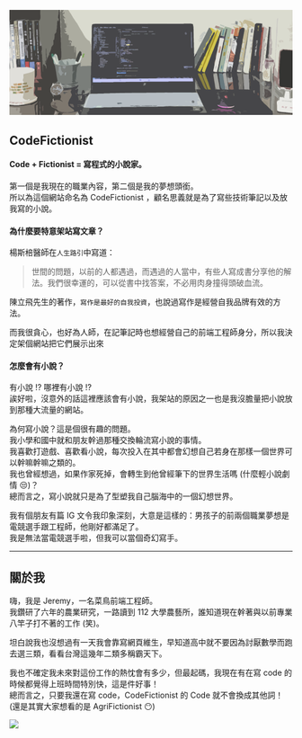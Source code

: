 ![](../../static/img/about.png)
## CodeFictionist
#### Code + Fictionist = 寫程式的小說家。  
第一個是我現在的職業內容，第二個是我的夢想頭銜。  
所以為這個網站命名為 CodeFictionist
，顧名思義就是為了寫些技術筆記以及放我寫的小說。

#### 為什麼要特意架站寫文章？
楊斯棓醫師在`人生路引`中寫道：
> 世間的問題，以前的人都遇過，而遇過的人當中，有些人寫成書分享他的解法。我們很幸運的，可以從書中找答案，不必用肉身撞得頭破血流。

陳立飛先生的著作，`寫作是最好的自我投資`，也說過寫作是經營自我品牌有效的方法。

而我很貪心，也好為人師，在記筆記時也想經營自己的前端工程師身分，所以我決定架個網站把它們展示出來

#### 怎麼會有小說？
有小說 !? 哪裡有小說 !?  
誒好啦，沒意外的話這裡應該會有小說，我架站的原因之一也是我沒膽量把小說放到那種大流量的網站。

為何寫小說？這是個很有趣的問題。  
我小學和國中就和朋友幹過那種交換輪流寫小說的事情。  
我喜歡打遊戲、喜歡看小說，每次投入在其中都會幻想自己若身在那樣一個世界可以幹嘛幹嘛之類的。  
我也曾經想過，如果作家死掉，會轉生到他曾經筆下的世界生活嗎 (什麼輕小說劇情 :unamused:)？  
總而言之，寫小說就只是為了型塑我自己腦海中的一個幻想世界。

我有個朋友有篇 IG 文令我印象深刻，大意是這樣的：男孩子的前兩個職業夢想是電競選手跟工程師，他剛好都滿足了。  
我是無法當電競選手啦，但我可以當個奇幻寫手。

***
## 關於我
嗨，我是 Jeremy，一名菜鳥前端工程師。  
我鑽研了六年的農業研究，一路讀到 112 大學農藝所，誰知道現在幹著與以前專業八竿子打不著的工作 (笑)。

坦白說我也沒想過有一天我會靠寫網頁維生，早知道高中就不要因為討厭數學而跑去選三類，看看台灣這幾年二類多稱霸天下。

我也不確定我未來對這份工作的熱忱會有多少，但最起碼，我現在有在寫 code 的時候都覺得上班時間特別快，這是件好事！  
總而言之，只要我還在寫 code，CodeFictionist 的 Code 就不會換成其他詞！(還是其實大家想看的是 AgriFictionist :no_mouth:)

![](../../static/img/avatar.JPG)